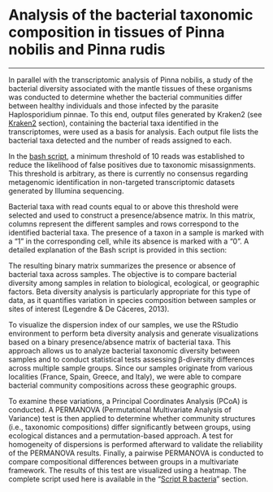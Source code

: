 # Analysis of the bacterial taxonomic composition in tissues of Pinna nobilis and Pinna rudis
----------------------------------------------------------------------------------------------

In parallel with the transcriptomic analysis of Pinna nobilis, a study of the bacterial diversity associated with the mantle tissues of these organisms was conducted to determine whether the bacterial communities differ between healthy individuals and those infected by the parasite Haplosporidium pinnae. To this end, output files generated by Kraken2 (see [Kraken2](../genomics/Kraken_2.md) section), containing the bacterial taxa identified in the transcriptomes, were used as a basis for analysis. Each output file lists the bacterial taxa detected and the number of reads assigned to each.

In the [bash script](Scripts_bash/Script_binary_table.sh), a minimum threshold of 10 reads was established to reduce the likelihood of false positives due to taxonomic misassignments. This threshold is arbitrary, as there is currently no consensus regarding metagenomic identification in non-targeted transcriptomic datasets generated by Illumina sequencing.

Bacterial taxa with read counts equal to or above this threshold were selected and used to construct a presence/absence matrix. In this matrix, columns represent the different samples and rows correspond to the identified bacterial taxa. The presence of a taxon in a sample is marked with a “1” in the corresponding cell, while its absence is marked with a “0”. A detailed explanation of the Bash script is provided in this section:

The resulting binary matrix summarizes the presence or absence of bacterial taxa across samples. The objective is to compare bacterial diversity among samples in relation to biological, ecological, or geographic factors. Beta diversity analysis is particularly appropriate for this type of data, as it quantifies variation in species composition between samples or sites of interest (Legendre & De Cáceres, 2013).

To visualize the dispersion index of our samples, we use the RStudio environment to perform beta diversity analysis and generate visualizations based on a binary presence/absence matrix of bacterial taxa. This approach allows us to analyze bacterial taxonomic diversity between samples and to conduct statistical tests assessing β-diversity differences across multiple sample groups. Since our samples originate from various localities (France, Spain, Greece, and Italy), we were able to compare bacterial community compositions across these geographic groups.

To examine these variations, a Principal Coordinates Analysis (PCoA) is conducted. A PERMANOVA (Permutational Multivariate Analysis of Variance) test is then applied to determine whether community structures (i.e., taxonomic compositions) differ significantly between groups, using ecological distances and a permutation-based approach. A test for homogeneity of dispersions is performed afterward to validate the reliability of the PERMANOVA results. Finally, a pairwise PERMANOVA is conducted to compare compositional differences between groups in a multivariate framework. The results of this test are visualized using a heatmap. The complete script used here is available in the “[Script R bacteria](./script_R_bacteria.R)” section.
